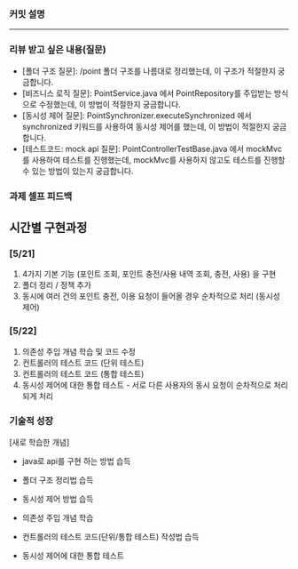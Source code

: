 ### **커밋 설명**
<!-- 
좋은 피드백을 받기 위해 가장 중요한 것은 커밋입니다.
코드를 작성할 때 커밋을 작업 단위로 잘 쪼개주세요!

예시)
동시성 처리 : c83845
동시성 테스트 코드 : d93ji3
-->

---
### **리뷰 받고 싶은 내용(질문)**
- [폴더 구조 질문]: /point 폴더 구조를 나름대로 정리했는데, 이 구조가 적절한지 궁금합니다.
- [비즈니스 로직 질문]: PointService.java 에서 PointRepository를 주입받는 방식으로 수정했는데, 이 방법이 적절한지 궁금합니다.
- [동시성 제어 질문]: PointSynchronizer.executeSynchronized 에서 synchronized 키워드를 사용하여 동시성 제어를 했는데, 이 방법이 적절한지 궁금합니다.
- [테스트코드: mock api 질문]: PointControllerTestBase.java 에서 mockMvc를 사용하여 테스트를 진행했는데, mockMvc를 사용하지 않고도 테스트를 진행할 수 있는 방법이 있는지 궁금합니다.

### **과제 셀프 피드백**
## 시간별 구현과정
### [5/21]
1. 4가지 기본 기능 (포인트 조회, 포인트 충전/사용 내역 조회, 충전, 사용) 을 구현
2. 폴더 정리 / 정책 추가 
3. 동시에 여러 건의 포인트 충전, 이용 요청이 들어올 경우 순차적으로 처리 (동시성 제어)

### [5/22]
1. 의존성 주입 개념 학습 및 코드 수정
2. 컨트롤러의 테스트 코드 (단위 테스트)
3. 컨트롤러의 테스트 코드 (통합 테스트)
4. 동시성 제어에 대한 통합 테스트 - 서로 다른 사용자의 동시 요청이 순차적으로 처리 되게 처리

### 기술적 성장

[새로 학습한 개념]
- java로 api를 구현 하는 방법 습득
- 폴더 구조 정리법 습득
- 동시성 제어 방법 습득
- 의존성 주입 개념 학습


- 컨트롤러의 테스트 코드(단위/통합 테스트) 작성법 습득
- 동시성 제어에 대한 통합 테스트